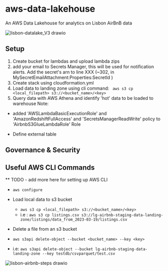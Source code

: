 # aws-data-lakehouse
An AWS Data Lakehouse for analytics on Lisbon AirBnB data

![lisbon-datalake_V3 drawio](https://github.com/LouisYC123/aws-data-lakehouse/assets/97873724/5955bb96-6613-41d0-bf19-24ad21ccf02c)

## Setup 
1. Create bucket for lambdas and upload lambda zips
2. add your email to Secrets Manager, this will be used for notification alerts. Add the secret's arn to line XXX (~302, in MySecretEmailAttachment:Properties:SecretId )
1. Create stack using cloudformation.yml
3. Load data to landing zone using cli command: ``` aws s3 cp <local_filepath> s3://<bucket_name>/<key>```
4. Query data with AWS Athena and identify 'hot' data to be loaded to warehouse
Note:
 - added 'AWSLambdaBasicExecutionRole' and 'AmazonRedshiftFullAccess' and 'SecretsManagerReadWrite' policy to 'AirbnbS3GlueLambdaRole' Role


 - Define external table
## Governance & Security


## Useful AWS CLI Commands
** TODO - add more here for setting up AWS CLI
- ```aws configure```  

- Load local data to s3 bucket
    - ```aws s3 cp <local_filepath> s3://<bucket_name>/<key>```
    - i.e : ```aws s3 cp listings.csv s3://lg-airbnb-staging-data-landing-zone/listings/data_from_2023-03-19/listings.csv```

- Delete a file from an s3 bucket
 -  ```aws s3api delete-object --bucket <bucket_name> --key <key>```
 -  i.e: ```aws s3api delete-object --bucket lg-airbnb-staging-data-landing-zone --key testdb/csvparquet/test.csv```


![lisbon-airbnb-steps drawio](https://github.com/LouisYC123/aws-data-lakehouse/assets/97873724/7cb03522-2106-4d9b-8bef-9b6618dc56fb)



